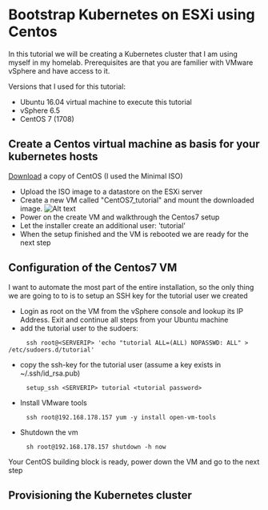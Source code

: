 # Bootstrap Kubernetes on ESXi using Centos
In this tutorial we will be creating a Kubernetes cluster that I am using myself in my homelab. 
Prerequisites are that you are familier with VMware vSphere and have access to it.

Versions that I used for this tutorial:
* Ubuntu 16.04 virtual machine to execute this tutorial
* vSphere 6.5
* CentOS 7 (1708)

## Create a Centos virtual machine as basis for your kubernetes hosts
[Download](https://www.centos.org/download/) a copy of CentOS (I used the Minimal ISO)

* Upload the ISO image to a datastore on the ESXi server
* Create a new VM called "CentOS7_tutorial" and mount the downloaded image.
![Alt text](relative/path/to/img.jpg?raw=true "Title")
* Power on the create VM and walkthrough the Centos7 setup
* Let the installer create an additional user: 'tutorial'
* When the setup finished and the VM is rebooted we are ready for the next step

##  Configuration of the Centos7 VM
I want to automate the most part of the entire installation, so the only thing we are going to to is to setup an SSH key for the 
tutorial user we created
* Login as root on the VM from the vSphere console and lookup its IP Address. Exit and continue all steps from your Ubuntu machine
* add the tutorial user to the sudoers:
```
     ssh root@<SERVERIP> 'echo "tutorial ALL=(ALL) NOPASSWD: ALL" > /etc/sudoers.d/tutorial'
```
* copy the ssh-key for the tutorial user (assume a key exists in ~/.ssh/id_rsa.pub)
```
     setup_ssh <SERVERIP> tutorial <tutorial password>
```  
* Install VMware tools
```
     ssh root@192.168.178.157 yum -y install open-vm-tools
```
* Shutdown the vm
```
     sh root@192.168.178.157 shutdown -h now
```


Your CentOS building block is ready, power down the VM and go to the next step

## Provisioning the Kubernetes cluster




 





